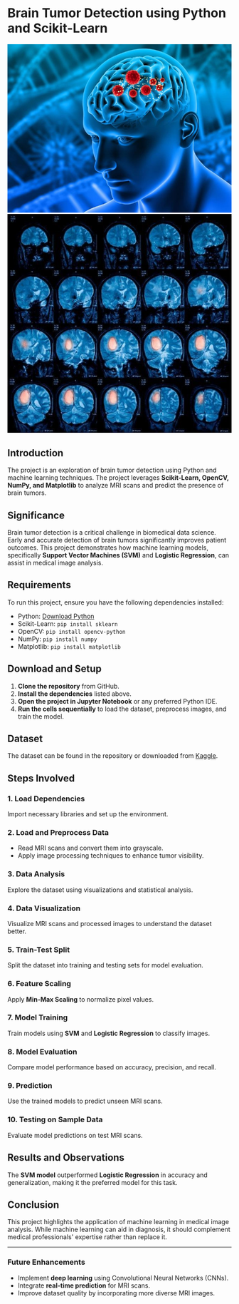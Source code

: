 # Brain Tumor Detection using Python and Scikit-Learn


![Image 1](./brain_tumor/assets/76b10de31136e3f7f83d600caeaca283.jpg)
![Image 2](./brain_tumor/assets/096289ca35ce42219bbc71161463aa1a.jpg)

## Introduction
The project is an exploration of brain tumor detection using Python and machine learning techniques. The project leverages **Scikit-Learn, OpenCV, NumPy, and Matplotlib** to analyze MRI scans and predict the presence of brain tumors.

## Significance

Brain tumor detection is a critical challenge in biomedical data science. Early and accurate detection of brain tumors significantly improves patient outcomes. This project demonstrates how machine learning models, specifically **Support Vector Machines (SVM)** and **Logistic Regression**, can assist in medical image analysis.

## Requirements

To run this project, ensure you have the following dependencies installed:

- Python: [Download Python](https://www.python.org/downloads/)
- Scikit-Learn: `pip install sklearn`
- OpenCV: `pip install opencv-python`
- NumPy: `pip install numpy`
- Matplotlib: `pip install matplotlib`

## Download and Setup

1. **Clone the repository** from GitHub.
2. **Install the dependencies** listed above.
3. **Open the project in Jupyter Notebook** or any preferred Python IDE.
4. **Run the cells sequentially** to load the dataset, preprocess images, and train the model.

## Dataset

The dataset can be found in the repository or downloaded from [Kaggle](https://www.kaggle.com/sartajbhuvaji/brain-tumor-classification-mri).



## Steps Involved

### 1. Load Dependencies

Import necessary libraries and set up the environment.

### 2. Load and Preprocess Data

- Read MRI scans and convert them into grayscale.
- Apply image processing techniques to enhance tumor visibility.

### 3. Data Analysis

Explore the dataset using visualizations and statistical analysis.

### 4. Data Visualization

Visualize MRI scans and processed images to understand the dataset better.

### 5. Train-Test Split

Split the dataset into training and testing sets for model evaluation.

### 6. Feature Scaling

Apply **Min-Max Scaling** to normalize pixel values.

### 7. Model Training

Train models using **SVM** and **Logistic Regression** to classify images.

### 8. Model Evaluation

Compare model performance based on accuracy, precision, and recall.

### 9. Prediction

Use the trained models to predict unseen MRI scans.

### 10. Testing on Sample Data

Evaluate model predictions on test MRI scans.

## Results and Observations

The **SVM model** outperformed **Logistic Regression** in accuracy and generalization, making it the preferred model for this task.

## Conclusion

This project highlights the application of machine learning in medical image analysis. While machine learning can aid in diagnosis, it should complement medical professionals' expertise rather than replace it.

---

### Future Enhancements

- Implement **deep learning** using Convolutional Neural Networks (CNNs).
- Integrate **real-time prediction** for MRI scans.
- Improve dataset quality by incorporating more diverse MRI images.
